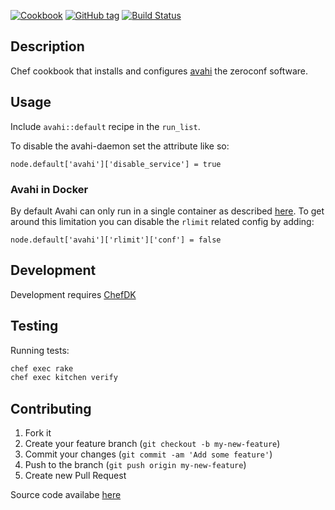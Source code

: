 [![Cookbook](http://img.shields.io/cookbook/v/avahi.svg)](https://supermarket.chef.io/cookbooks/avahi)
[![GitHub tag](https://img.shields.io/github/tag/pwelch/chef-avahi.svg)](https://github.com/pwelch/chef-avahi/releases)
[![Build Status](https://secure.travis-ci.org/pwelch/chef-avahi.svg)](http://travis-ci.org/pwelch/chef-avahi)

## Description

Chef cookbook that installs and configures [avahi](http://avahi.org/) the zeroconf software.

## Usage

Include `avahi::default` recipe in the `run_list`.

To disable the avahi-daemon set the attribute like so:

```
node.default['avahi']['disable_service'] = true
```

### Avahi in Docker

By default Avahi can only run in a single container as described [here](https://github.com/lxc/lxd/issues/2948#issuecomment-282386962). To get around this limitation you can disable the `rlimit` related config by adding:

```
node.default['avahi']['rlimit']['conf'] = false
```

## Development

Development requires [ChefDK](https://downloads.chef.io/chefdk)

## Testing

Running tests:

```bash
chef exec rake
chef exec kitchen verify
```

## Contributing
1. Fork it
2. Create your feature branch (`git checkout -b my-new-feature`)
3. Commit your changes (`git commit -am 'Add some feature'`)
4. Push to the branch (`git push origin my-new-feature`)
5. Create new Pull Request

Source code availabe [here](https://github.com/pwelch/chef-avahi)
